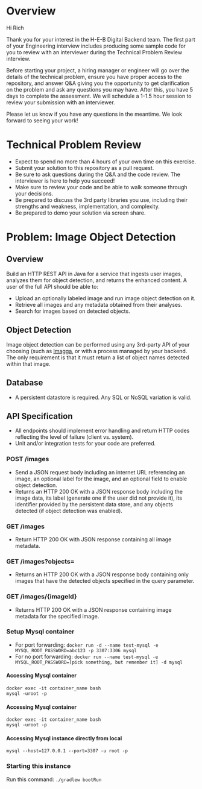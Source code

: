# Overview
Hi Rich

Thank you for your interest in the H-E-B Digital Backend team. The first part of your Engineering interview includes producing some sample code for you to review with an interviewer during the Technical Problem Review interview. 

Before starting your project, a hiring manager or engineer will go over the details of the technical problem, ensure you have proper access to the repository, and answer Q&A giving you the opportunity to get clarification on the problem and ask any questions you may have. After this, you have 5 days to complete the assessment. We will schedule a 1-1.5 hour session to review your submission with an interviewer.

Please let us know if you have any questions in the meantime. We look forward to seeing your work!

# Technical Problem Review 
- Expect to spend no more than 4 hours of your own time on this exercise.
- Submit your solution to this repository as a pull request. 
- Be sure to ask questions during the Q&A and the code review. The interviewer is here to help you succeed!
- Make sure to review your code and be able to walk someone through your decisions.
- Be prepared to discuss the 3rd party libraries you use, including their strengths and weakness, implementation, and complexity. 
- Be prepared to demo your solution via screen share. 

# Problem: Image Object Detection
## Overview
Build an HTTP REST API in Java for a service that ingests user images, analyzes them for object detection, and returns the enhanced content. A user of the full API should be able to:
- Upload an optionally labeled image and run image object detection on it.
- Retrieve all images and any metadata obtained from their analyses.
- Search for images based on detected objects.

## Object Detection
Image object detection can be performed using any 3rd-party API of your choosing (such as [Imagga](https://imagga.com/), or with a process managed by your backend. The only requirement is that it must return a list of object names detected within that image.

## Database
- A persistent datastore is required. Any SQL or NoSQL variation is valid.

## API Specification
- All endpoints should implement error handling and return HTTP codes reflecting the level of failure (client vs. system).
- Unit and/or integration tests for your code are preferred.

### POST /images
- Send a JSON request body including an internet URL referencing an image, an optional label for the image, and an optional field to enable object detection.
- Returns an HTTP 200 OK with a JSON response body including the image data, its label (generate one if the user did not provide it), its identifier provided by the persistent data store, and any objects detected (if object detection was enabled).
### GET /images
- Return HTTP 200 OK with JSON response containing all image metadata.
### GET /images?objects=
- Returns an HTTP 200 OK with a JSON response body containing only images that have the detected objects specified in the query parameter.
### GET /images/{imageId}
- Returns HTTP 200 OK with a JSON response containing image metadata for the specified image.

### Setup Mysql container

* For port forwarding:
`docker run -d --name test-mysql -e MYSQL_ROOT_PASSWORD=abc123 -p 3307:3306 mysql`
* For no port forwarding:
`docker run --name test-mysql -e MYSQL_ROOT_PASSWORD=[pick something, but remember it] -d mysql`

#### Accessing Mysql container

```
docker exec -it container_name bash
mysql -uroot -p
```

#### Accessing Mysql container

```
docker exec -it container_name bash
mysql -uroot -p
```

#### Accessing Mysql instance directly from local

```
mysql --host=127.0.0.1 --port=3307 -u root -p
```

### Starting this instance
Run this command:
`./gradlew bootRun`